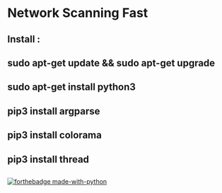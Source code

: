 # Network Scanning Fast
## Install :
## sudo apt-get update && sudo apt-get upgrade
## sudo apt-get install python3
## pip3 install argparse
## pip3 install colorama
## pip3 install thread
## 


[![forthebadge made-with-python](http://ForTheBadge.com/images/badges/made-with-python.svg)](https://www.python.org/)
